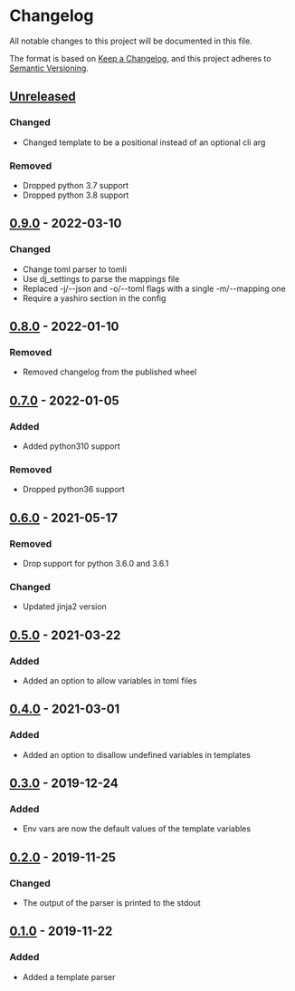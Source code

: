 # Changelog

All notable changes to this project will be documented in this file.

The format is based on [Keep a Changelog], and this project adheres to [Semantic Versioning].

## [Unreleased]

### Changed

-   Changed template to be a positional instead of an optional cli arg

### Removed

-   Dropped python 3.7 support
-   Dropped python 3.8 support

## [0.9.0] - 2022-03-10

### Changed

-   Change toml parser to tomli
-   Use dj_settings to parse the mappings file
-   Replaced -j/\--json and -o/\--toml flags with a single -m/\--mapping
    one
-   Require a yashiro section in the config

## [0.8.0] - 2022-01-10

### Removed

-   Removed changelog from the published wheel

## [0.7.0] - 2022-01-05

### Added

-   Added python310 support

### Removed

-   Dropped python36 support

## [0.6.0] - 2021-05-17

### Removed

-   Drop support for python 3.6.0 and 3.6.1

### Changed

-   Updated jinja2 version

## [0.5.0] - 2021-03-22

### Added

-   Added an option to allow variables in toml files

## [0.4.0] - 2021-03-01

### Added

-   Added an option to disallow undefined variables in templates

## [0.3.0] - 2019-12-24

### Added

-   Env vars are now the default values of the template variables

## [0.2.0] - 2019-11-25

### Changed

-   The output of the parser is printed to the stdout

## [0.1.0] - 2019-11-22

### Added

-   Added a template parser

[Keep a Changelog]: https://keepachangelog.com/en/1.0.0/
[Semantic Versioning]: https://semver.org/spec/v2.0.0.html
[Unreleased]: https://github.com/spapanik/yashiro/compare/v0.9.0...main
[0.9.0]: https://github.com/spapanik/yashiro/compare/v0.8.0...v0.9.0
[0.8.0]: https://github.com/spapanik/yashiro/compare/v0.7.0...v0.8.0
[0.7.0]: https://github.com/spapanik/yashiro/compare/v0.6.0...v0.7.0
[0.6.0]: https://github.com/spapanik/yashiro/compare/v0.5.0...v0.6.0
[0.5.0]: https://github.com/spapanik/yashiro/compare/v0.4.0...v0.5.0
[0.4.0]: https://github.com/spapanik/yashiro/compare/v0.3.0...v0.4.0
[0.3.0]: https://github.com/spapanik/yashiro/compare/v0.2.0...v0.3.0
[0.2.0]: https://github.com/spapanik/yashiro/compare/v0.1.0...v0.2.0
[0.1.0]: https://github.com/spapanik/yashiro/releases/tag/v0.1.0
